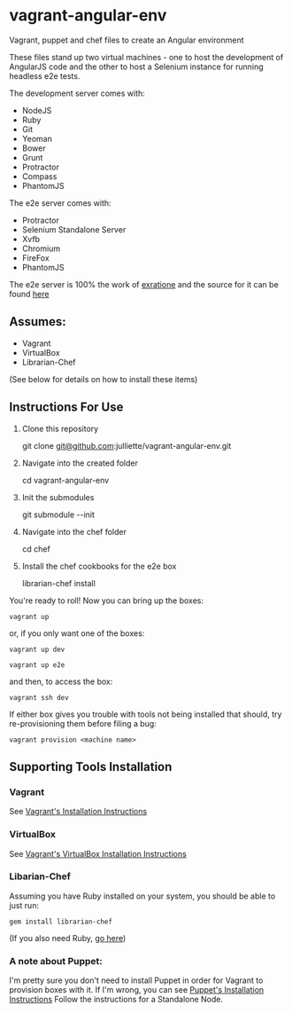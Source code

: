 vagrant-angular-env
===================

Vagrant, puppet and chef files to create an Angular environment

These files stand up two virtual machines - one to host the development of AngularJS code and the other to host a Selenium instance for running headless e2e tests.

The development server comes with:
* NodeJS
* Ruby
* Git
* Yeoman
* Bower
* Grunt
* Protractor
* Compass
* PhantomJS

The e2e server comes with:
* Protractor
* Selenium Standalone Server
* Xvfb
* Chromium
* FireFox
* PhantomJS

The e2e server is 100% the work of [exratione](https://www.exratione.com/2013/12/angularjs-headless-end-to-end-testing-with-protractor-and-selenium/) and the source for it can be found [here](https://github.com/exratione/protractor-selenium-server-cookbook)

Assumes:
--------
* Vagrant
* VirtualBox
* Librarian-Chef

(See below for details on how to install these items)

Instructions For Use
---
1. Clone this repository

	git clone git@github.com:julliette/vagrant-angular-env.git
2. Navigate into the created folder

	cd vagrant-angular-env
3. Init the submodules

	git submodule --init
4. Navigate into the chef folder

	cd chef
5. Install the chef cookbooks for the e2e box

	librarian-chef install

You're ready to roll! Now you can bring up the boxes:

	vagrant up
or, if you only want one of the boxes:

	vagrant up dev

	vagrant up e2e
and then, to access the box:

	vagrant ssh dev

If either box gives you trouble with tools not being installed that should, try re-provisioning them before filing a bug:

	vagrant provision <machine name>

Supporting Tools Installation
----
### Vagrant
See [Vagrant's Installation Instructions](http://docs.vagrantup.com/v2/installation/index.html)

### VirtualBox
See [Vagrant's VirtualBox Installation Instructions](http://docs.vagrantup.com/v2/virtualbox/index.html)

### Libarian-Chef
Assuming you have Ruby installed on your system, you should be able to just run:

	gem install librarian-chef

(If you also need Ruby, [go here](https://www.ruby-lang.org/en/downloads/))

### A note about Puppet:
I'm pretty sure you don't need to install Puppet in order for Vagrant to provision boxes with it. If I'm wrong, you can see [Puppet's Installation Instructions](http://docs.puppetlabs.com/guides/installation.html) Follow the instructions for a Standalone Node.

